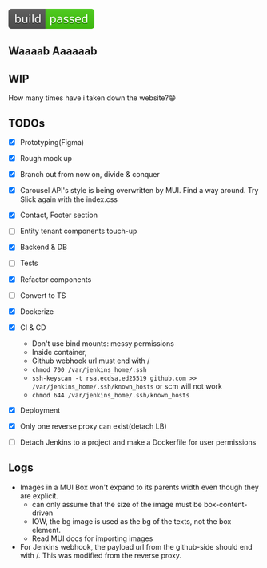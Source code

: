 ![Build Status](./web/badges/build-status.svg)

## Waaaab Aaaaaab

## WIP
How many times have i taken down the website?😁

## TODOs
- [x] Prototyping(Figma)
- [x] Rough mock up
- [x] Branch out from now on, divide & conquer
- [x] Carousel API's style is being overwritten by MUI. Find a way around. Try Slick again with the index.css
- [x] Contact, Footer section
- [ ] Entity tenant components touch-up
- [x] Backend & DB
- [ ] Tests
- [x] Refactor components
- [ ] Convert to TS
- [x] Dockerize
- [x] CI & CD
    - Don't use bind mounts: messy permissions
    - Inside container,
    - Github webhook url must end with / 
    - `chmod 700 /var/jenkins_home/.ssh`
    - `ssh-keyscan -t rsa,ecdsa,ed25519 github.com >> /var/jenkins_home/.ssh/known_hosts` or scm will not work 
    - `chmod 644 /var/jenkins_home/.ssh/known_hosts`
- [x] Deployment
- [x] Only one reverse proxy can exist(detach LB)
- [ ] Detach Jenkins to a project and make a Dockerfile for user permissions


## Logs
- Images in a MUI Box won't expand to its parents width even though they are explicit.
    - can only assume that the size of the image must be box-content-driven
    - IOW, the bg image is used as the bg of the texts, not the box element.
    - Read MUI docs for importing images
- For Jenkins webhook, the payload url from the github-side should end with /. This was modified from the reverse proxy.